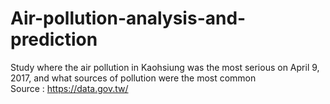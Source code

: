 # Air-pollution-analysis-and-prediction
Study where the air pollution in Kaohsiung was the most serious on April 9, 2017, and what sources of pollution were the most common  
Source : https://data.gov.tw/
